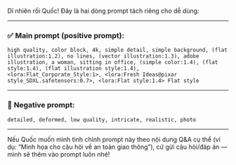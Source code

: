 Dĩ nhiên rồi Quốc! Đây là hai dòng prompt tách riêng cho dễ dùng:

---

### ✅ **Main prompt (positive prompt):**
```plaintext
high quality, color block, 4k, simple detail, simple background, (flat illustration:1.2), no lines, (vector illustration:1.3), adobe illustration, a woman, sitting in office, (simple color:1.4), (flat style:1.4), (flat illustration style:1.4), <lora:Flat_Corporate_Style:1>, <lora:Fresh Ideas@pixar style_SDXL.safetensors:0.7>, <lora:Flat style:1.4> Flat style
```

---

### 🚫 **Negative prompt:**
```plaintext
detailed, deformed, low quality, intricate, realistic, photo
```

---

Nếu Quốc muốn mình tinh chỉnh prompt này theo nội dung Q&A cụ thể (ví dụ: “Minh họa cho câu hỏi về an toàn giao thông”), cứ gửi câu hỏi/đáp án — mình sẽ thêm vào prompt luôn nhé!